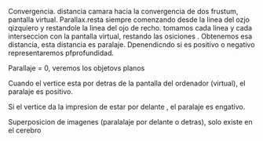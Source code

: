 Convergencia. distancia camara hacia la convergencia de dos frustum, pantalla virtual.
Parallax.resta siempre comenzando desde la linea del ozjo qizquiero y restandole la linea del ojo de recho. tomamos cada linea y cada interseccion con la pantalla virtual, restando las osiciones . Obtenemos esa distancia, esta distancia es paralaje. Dpenendicndo si es positivo o negativo representaremos pfprofundidad.


Parallaje = 0, veremos los objetovs planos

Cuando el vertice esta por detras de la pantalla del ordenador (virtual), el paralaje es positivo.

Si el vertice da la impresion de estar por delante , el paralaje es engativo.

Superposicion de imagenes (paralalaje por delante o detras), solo existe en el cerebro


